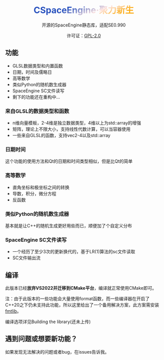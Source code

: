 <!--DOCTYPE html>
<html>
    <head>
        <title>CSpaceEngine Renewed</title>
        <style type="text/css">
        div.Head
        {
            width:100%;
            text-align:center;
        }
        div.Head h1
        {
            font-weight: bold;
            background: -webkit-linear-gradient(-66.5607189deg, rgb(41,82,190), rgb(41,82,190) 40%, rgb(254,226,223) 60%, rgb(251,172,19) 75%);
            -webkit-background-clip: text;
            -webkit-text-fill-color: transparent;
            color: transparent;
        }
        </style>
    </head>
    <body-->
<!--a href="README_EN.md">English</a-->
<div class="Head" align="center" style="width:100%;">
    <h1 style="font-weight: bold;background: -webkit-linear-gradient(-66.5607189deg, rgb(41,82,190), rgb(41,82,190) 40%, rgb(254,226,223) 60%, rgb(251,172,19) 75%);-webkit-background-clip: text;-webkit-text-fill-color: transparent;color: transparent;">CSpaceEngine·聚力新生</h1>
    <p>开源的SpaceEngine静态库，适配SE0.990</p>
    <p>许可证：<a href="https://www.gnu.org/licenses/old-licenses/gpl-2.0.html">GPL-2.0</a></p>
</div>
<h2>功能</h2>
<ul>
    <li>GLSL数据类型和内置函数</li>
    <li>日期，时间及儒略日</li>
    <li>高等数学</li>
    <li>类似Python的随机数生成器</li>
    <li>SpaceEngine SC文件读写</li>
    <li>剩下的功能还在重构中...</li>
</ul>
<h3>来自GLSL的数据类型和函数</h3>
<ul>
    <li>n维向量模板，2-4维是独立数据类型，4维以上为std::array的增强</li>
    <li>矩阵，理论上不限大小，支持线性代数计算，可以当容器使用</li>
    <li>一些来自GLSL的函数，支持vec2-4以及std::array</li>
</ul>
<h3>日期时间</h3>
<p>这个功能的使用方法和Qt的日期和时间类型相似，但是比Qt的简单</p>
<h3>高等数学</h3>
<ul>
    <li>直角坐标和极坐标之间的转换</li>
    <li>导数，积分，微分方程</li>
    <li>反函数</li>
</ul>
<h3>类似Python的随机数生成器</h3>
<p>基本就是让C++的随机生成更好用些而已，顺便加了个自定义分布</p>
<h3>SpaceEngine SC文件读写</h3>
<ul>
    <li>一个经历了至少3次的更新换代的，基于LR(1)算法的sc文件读取</li>
    <li>SC文件输出流</li>
</ul>
<h2>编译</h2>
<p>此版本已经<b>放弃VS2022并迁移到CMake平台</b>，编译就正常使用CMake即可。</p>
<p>注：由于此版本的一些功能会大量使用format函数，而一些编译器在开启了C++20之下仍未支持此功能，所以这里给出了一个备用解决方案，此方案需安装<a href="https://github.com/fmtlib/fmt">fmtlib</a>。</p>
<p>编译选项详见Building the library(还未上传)</p>
<h2>遇到问题或想要新功能？</h2>
<p>如果发现无法解决的问题或者bug，在issues告诉我。</p>
    <!--/body>
</html-->
